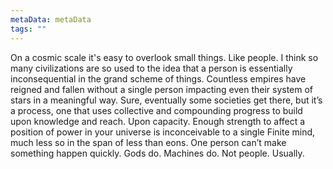 ```yaml
---
metaData: metaData
tags: ""
---
```


On a cosmic scale it's easy to overlook small things. Like people. I think so many civilizations are so used to the idea that a person is essentially inconsequential in the grand scheme of things. Countless empires have reigned and fallen without a single person impacting even their system of stars in a meaningful way. Sure, eventually some societies get there, but it’s a process, one that uses collective and compounding progress to build upon knowledge and reach. Upon capacity. Enough strength to affect a position of power in your universe is inconceivable to a single Finite mind, much less so in the span of less than eons. One person can’t make something happen quickly. Gods do. Machines do. Not people. 
Usually.